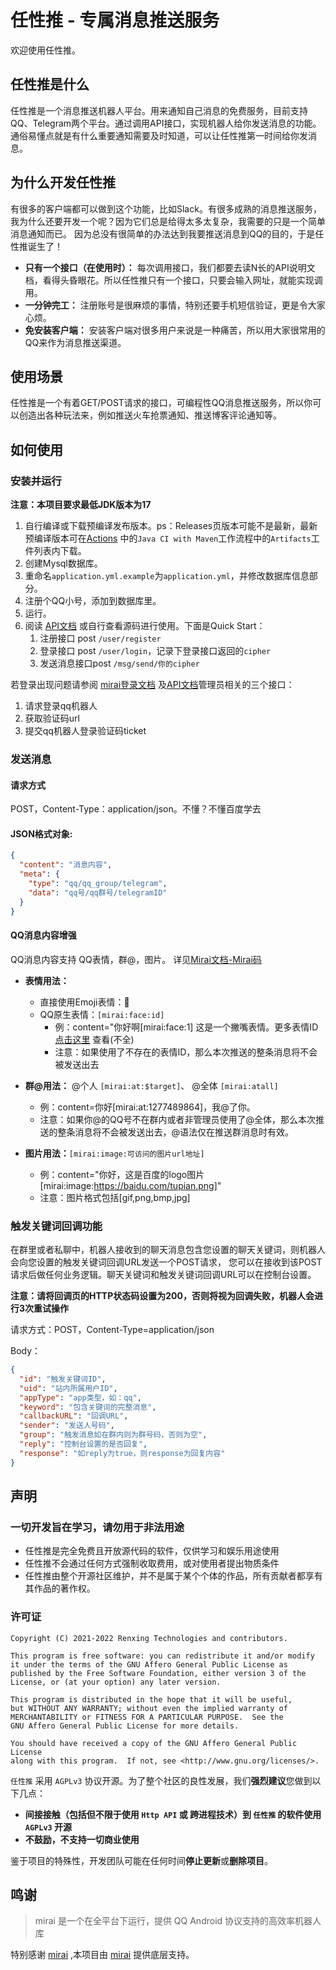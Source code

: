 # 任性推 - 专属消息推送服务

欢迎使用任性推。

## 任性推是什么

任性推是一个消息推送机器人平台。用来通知自己消息的免费服务，目前支持QQ、Telegram两个平台。通过调用API接口，实现机器人给你发送消息的功能。通俗易懂点就是有什么重要通知需要及时知道，可以让任性推第一时间给你发消息。

## 为什么开发任性推

有很多的客户端都可以做到这个功能，比如Slack。有很多成熟的消息推送服务，我为什么还要开发一个呢？因为它们总是给得太多太复杂，我需要的只是一个简单消息通知而已。
因为总没有很简单的办法达到我要推送消息到QQ的目的，于是任性推诞生了！

- **只有一个接口（在使用时）：** 每次调用接口，我们都要去读N长的API说明文档，看得头昏眼花。所以任性推只有一个接口，只要会输入网址，就能实现调用。
- **一分钟完工：** 注册账号是很麻烦的事情，特别还要手机短信验证，更是令大家心烦。
- **免安装客户端：** 安装客户端对很多用户来说是一种痛苦，所以用大家很常用的QQ来作为消息推送渠道。

## 使用场景

任性推是一个有着GET/POST请求的接口，可编程性QQ消息推送服务，所以你可以创造出各种玩法来，例如推送火车抢票通知、推送博客评论通知等。

## 如何使用

### 安装并运行

**注意：本项目要求最低JDK版本为17**

1. 自行编译或下载预编译发布版本。ps：Releases页版本可能不是最新，最新预编译版本可在[Actions](https://github.com/FlyRenxing/RenxingPush/actions)
中的`Java CI with Maven`工作流程中的`Artifacts`工件列表内下载。
2. 创建Mysql数据库。
3. 重命名`application.yml.example`为`application.yml`，并修改数据库信息部分。
4. 注册个QQ小号，添加到数据库里。
5. 运行。
6. 阅读 [API文档](https://flyrenxing.github.io/RenxingPush/) 或自行查看源码进行使用。下面是Quick Start：
    1. 注册接口 post `/user/register`
    2. 登录接口 post `/user/login`，记录下登录接口返回的`cipher`
    3. 发送消息接口post `/msg/send/你的cipher`

若登录出现问题请参阅 [mirai登录文档](https://docs.mirai.mamoe.net/Bots.html#_2-%E7%99%BB%E5%BD%95)
及[API文档](https://flyrenxing.github.io/RenxingPush/index.html#_1_1_1_请求登录qq机器人)管理员相关的三个接口：

1. 请求登录qq机器人
2. 获取验证码url
3. 提交qq机器人登录验证码ticket

### 发送消息

#### 请求方式

POST，Content-Type：application/json。不懂？不懂百度学去

#### JSON格式对象:

```json
{
  "content": "消息内容",
  "meta": {
    "type": "qq/qq_group/telegram",
    "data": "qq号/qq群号/telegramID"
  }
}
```

#### QQ消息内容增强

QQ消息内容支持 QQ表情，群@，图片。 详见[Mirai文档-Mirai码](https://docs.mirai.mamoe.net/Messages.html#mirai-码)

- **表情用法：**
    - 直接使用Emoji表情：🙂
    - QQ原生表情：`[mirai:face:id]`
        - 例：content="你好啊[mirai:face:1]
          这是一个撇嘴表情。更多表情ID [点击这里](https://github.com/richardchien/coolq-http-api/wiki/表情-CQ-码-ID-表)
          查看(不全)
        - 注意：如果使用了不存在的表情ID，那么本次推送的整条消息将不会被发送出去

- **群@用法：** @个人 `[mirai:at:$target]`、 @全体 `[mirai:atall]`
    - 例：content=你好[mirai:at:1277489864]，我@了你。
    - 注意：如果你@的QQ号不在群内或者非管理员使用了@全体，那么本次推送的整条消息将不会被发送出去，@语法仅在推送群消息时有效。

- **图片用法：**`[mirai:image:可访问的图片url地址]`
    - 例：content="你好，这是百度的logo图片[mirai:image:https://baidu.com/tupian.png]"
    - 注意：图片格式包括[gif,png,bmp,jpg]

### 触发关键词回调功能

在群里或者私聊中，机器人接收到的聊天消息包含您设置的聊天关键词，则机器人会向您设置的触发关键词回调URL发送一个POST请求，
您可以在接收到该POST请求后做任何业务逻辑。聊天关键词和触发关键词回调URL可以在控制台设置。

**注意：请将回调页的HTTP状态码设置为200，否则将视为回调失败，机器人会进行3次重试操作**

请求方式：POST，Content-Type=application/json

Body：

```json
{
  "id": "触发关键词ID",
  "uid": "站内所属用户ID",
  "appType": "app类型，如：qq",
  "keyword": "包含关键词的完整消息",
  "callbackURL": "回调URL",
  "sender": "发送人号码",
  "group": "触发消息如在群内则为群号码，否则为空",
  "reply": "控制台设置的是否回复",
  "response": "如reply为true，则response为回复内容"
}
```

## 声明

### 一切开发旨在学习，请勿用于非法用途

- 任性推是完全免费且开放源代码的软件，仅供学习和娱乐用途使用
- 任性推不会通过任何方式强制收取费用，或对使用者提出物质条件
- 任性推由整个开源社区维护，并不是属于某个个体的作品，所有贡献者都享有其作品的著作权。

### 许可证

```
Copyright (C) 2021-2022 Renxing Technologies and contributors.

This program is free software: you can redistribute it and/or modify
it under the terms of the GNU Affero General Public License as
published by the Free Software Foundation, either version 3 of the
License, or (at your option) any later version.

This program is distributed in the hope that it will be useful,
but WITHOUT ANY WARRANTY; without even the implied warranty of
MERCHANTABILITY or FITNESS FOR A PARTICULAR PURPOSE.  See the
GNU Affero General Public License for more details.

You should have received a copy of the GNU Affero General Public License
along with this program.  If not, see <http://www.gnu.org/licenses/>.
```

`任性推` 采用 `AGPLv3` 协议开源。为了整个社区的良性发展，我们**强烈建议**您做到以下几点：

- **间接接触（包括但不限于使用 `Http API` 或 跨进程技术）到 `任性推` 的软件使用 `AGPLv3` 开源**
- **不鼓励，不支持一切商业使用**

鉴于项目的特殊性，开发团队可能在任何时间**停止更新**或**删除项目**。

## 鸣谢

> mirai 是一个在全平台下运行，提供 QQ Android 协议支持的高效率机器人库

特别感谢 [mirai](https://github.com/mamoe/mirai/) ,本项目由 [mirai](https://github.com/mamoe/mirai/) 提供底层支持。
